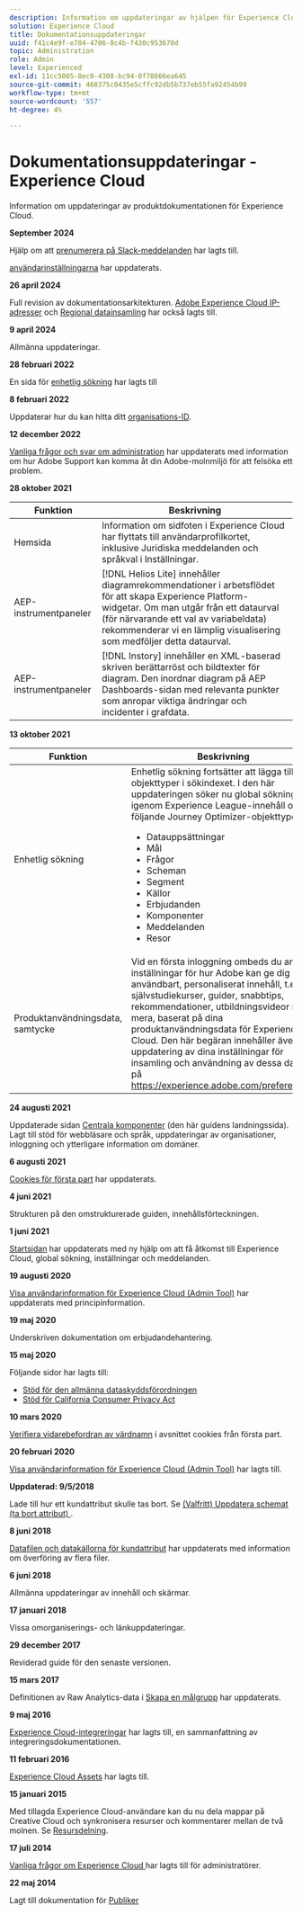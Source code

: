 ```yaml
---
description: Information om uppdateringar av hjälpen för Experience Cloud.
solution: Experience Cloud
title: Dokumentationsuppdateringar
uuid: f41c4e9f-e784-4706-8c4b-f430c953670d
topic: Administration
role: Admin
level: Experienced
exl-id: 11cc5005-8ec0-4308-bc94-0f78666ea645
source-git-commit: 468375c0435e5cffc92db5b737eb55fa92454b99
workflow-type: tm+mt
source-wordcount: '557'
ht-degree: 4%

---
```


# Dokumentationsuppdateringar - Experience Cloud

Information om uppdateringar av produktdokumentationen för Experience Cloud.

**September 2024**

Hjälp om att [prenumerera på Slack-meddelanden](../features/account-preferences.md#subscribe-to-slack-notifications) har lagts till.

[användarinställningarna](../features/account-preferences.md) har uppdaterats.

**26 april 2024**

Full revision av dokumentationsarkitekturen. [Adobe Experience Cloud IP-adresser](../data-collection/ip-addresses.md) och [Regional datainsamling](../data-collection/rdc.md) har också lagts till.

**9 april 2024**

Allmänna uppdateringar.

**28 februari 2022**

En sida för [enhetlig sökning](../features/search.md) har lagts till

**8 februari 2022**

Uppdaterar hur du kan hitta ditt [organisations-ID](../administration/organizations.md).

**12 december 2022**

[Vanliga frågor och svar om administration](faq.md) har uppdaterats med information om hur Adobe Support kan komma åt din Adobe-molnmiljö för att felsöka ett problem.

**28 oktober 2021**

| Funktion | Beskrivning |
| ------- | ------- |
| Hemsida | Information om sidfoten i Experience Cloud har flyttats till användarprofilkortet, inklusive Juridiska meddelanden och språkval i Inställningar. |
| AEP-instrumentpaneler | [!DNL Helios Lite] innehåller diagramrekommendationer i arbetsflödet för att skapa Experience Platform-widgetar. Om man utgår från ett dataurval (för närvarande ett val av variabeldata) rekommenderar vi en lämplig visualisering som medföljer detta dataurval. |
| AEP-instrumentpaneler | [!DNL Instory] innehåller en XML-baserad skriven berättarröst och bildtexter för diagram. Den inordnar diagram på AEP Dashboards-sidan med relevanta punkter som anropar viktiga ändringar och incidenter i grafdata. |

**13 oktober 2021**

| Funktion | Beskrivning |
| ------- | ------- |
| Enhetlig sökning | Enhetlig sökning fortsätter att lägga till objekttyper i sökindexet. I den här uppdateringen söker nu global sökning igenom Experience League-innehåll och följande Journey Optimizer-objekttyper: <ul><li>Datauppsättningar</li><li>Mål </li><li>Frågor</li><li>Scheman</li><li>Segment</li><li>Källor</li><li>Erbjudanden</li><li>Komponenter</li><li>Meddelanden</li><li>Resor</li></ul> |
| Produktanvändningsdata, samtycke | Vid en första inloggning ombeds du ange inställningar för hur Adobe kan ge dig användbart, personaliserat innehåll, t.ex. självstudiekurser, guider, snabbtips, rekommendationer, utbildningsvideor med mera, baserat på dina produktanvändningsdata för Experience Cloud. Den här begäran innehåller även en uppdatering av dina inställningar för insamling och användning av dessa data på <https://experience.adobe.com/preferences>. |

**24 augusti 2021**

Uppdaterade sidan [Centrala komponenter](../experience-cloud.md) (den här guidens landningssida). Lagt till stöd för webbläsare och språk, uppdateringar av organisationer, inloggning och ytterligare information om domäner.

**6 augusti 2021**

[Cookies för första part](../data-collection/adobe-managed-cert.md) har uppdaterats.

**4 juni 2021**

Strukturen på den omstrukturerade guiden, innehållsförteckningen.

**1 juni 2021**

[Startsidan](../experience-cloud.md) har uppdaterats med ny hjälp om att få åtkomst till Experience Cloud, global sökning, inställningar och meddelanden.

**19 augusti 2020**

[Visa användarinformation för Experience Cloud (Admin Tool)](../administration/admin-tool-experience-cloud.md) har uppdaterats med principinformation.

**19 maj 2020**

Underskriven dokumentation om erbjudandehantering.

**15 maj 2020**

Följande sidor har lagts till:

* [Stöd för den allmänna dataskyddsförordningen](../services/customer-attributes/gdpr.md)
* [Stöd för California Consumer Privacy Act](../services/customer-attributes/ccpa.md)

**10 mars 2020**

[Verifiera vidarebefordran av värdnamn](../data-collection/adobe-managed-cert.md) i avsnittet cookies från första part.

**20 februari 2020**

[Visa användarinformation för Experience Cloud (Admin Tool)](../administration/admin-tool-experience-cloud.md) har lagts till.

**Uppdaterad: 9/5/2018**

Lade till hur ett kundattribut skulle tas bort. Se [(Valfritt) Uppdatera schemat (ta bort attribut) ](../services/customer-attributes/t-crs-usecase.md).

**8 juni 2018**

[Datafilen och datakällorna för kundattribut](../services/customer-attributes/crs-data-file.md) har uppdaterats med information om överföring av flera filer.

**6 juni 2018**

Allmänna uppdateringar av innehåll och skärmar.

**17 januari 2018**

Vissa omorganiserings- och länkuppdateringar.

**29 december 2017**

Reviderad guide för den senaste versionen.

**15 mars 2017**

Definitionen av Raw Analytics-data i [Skapa en målgrupp](../services/audiences/create.md) har uppdaterats.

**9 maj 2016**

[Experience Cloud-integreringar](../administration/integrations.md) har lagts till, en sammanfattning av integreringsdokumentationen.

**11 februari 2016**

[Experience Cloud Assets](../services/assets/experience-cloud-assets.md) har lagts till.

**15 januari 2015**

Med tillagda Experience Cloud-användare kan du nu dela mappar på Creative Cloud och synkronisera resurser och kommentarer mellan de två molnen. Se [Resursdelning](../services/assets/creative-cloud.md).

**17 juli 2014**

[Vanliga frågor om Experience Cloud ](faq.md) har lagts till för administratörer.

**22 maj 2014**

Lagt till dokumentation för [Publiker](../services/audiences/overview.md)
